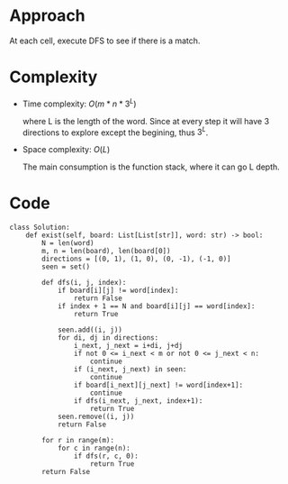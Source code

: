 # Approach
At each cell, execute DFS to see if there is a match.

# Complexity
- Time complexity:
    $O(m * n * 3 ^ L)$
    
    where L is the length of the word.
    Since at every step it will have 3 directions to explore except the begining, thus $3^L$.

- Space complexity:
    $O(L)$
    
    The main consumption is the function stack, where it can go L depth.

# Code
```python3 []
class Solution:
    def exist(self, board: List[List[str]], word: str) -> bool:
        N = len(word)
        m, n = len(board), len(board[0])
        directions = [(0, 1), (1, 0), (0, -1), (-1, 0)]
        seen = set()

        def dfs(i, j, index):
            if board[i][j] != word[index]:
                return False
            if index + 1 == N and board[i][j] == word[index]:
                return True
            
            seen.add((i, j))
            for di, dj in directions:
                i_next, j_next = i+di, j+dj
                if not 0 <= i_next < m or not 0 <= j_next < n:
                    continue
                if (i_next, j_next) in seen:
                    continue
                if board[i_next][j_next] != word[index+1]:
                    continue
                if dfs(i_next, j_next, index+1):
                    return True
            seen.remove((i, j))
            return False

        for r in range(m):
            for c in range(n):
                if dfs(r, c, 0):
                    return True
        return False
```